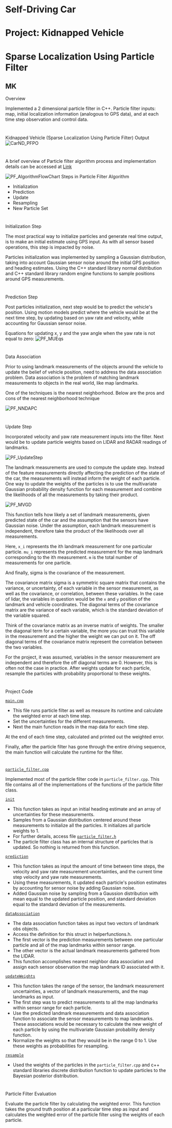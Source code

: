 # **Self-Driving Car**
# **Project: Kidnapped Vehicle**
# **Sparse Localization Using Particle Filter**

## MK

Overview

Implemented a 2 dimensional particle filter in C++. Particle filter inputs: map, initial localization information (analogous to GPS data), and at each time step observation and control data.

#

[//]: # (Image References)

[image1]: ./Writeup_IV/PF_AlgorithmFlowChart.png "PF_AlgorithmFlowChart"
[image2]: ./Writeup_IV/PF_Initialization.png "PF_Initialization"
[image3]: ./Writeup_IV/PF_MUEqs.png "PF_MUEqs"
[image4]: ./Writeup_IV/PF_NNDAPC.png "PF_NNDAPC"
[image5]: ./Writeup_IV/PF_UpdateStep.png "PF_UpdateStep"
[image6]: ./Writeup_IV/PF_MVGD.png "PF_MVGD"
[image7]: ./Writeup_IV/CarND_PFPO.gif "CarND_PFPO"

Kidnapped Vehicle (Sparse Localization Using Particle Filter) Output
![][image7]

#
A brief overview of Particle filter algorithm process and implementation details can be accessed at [Link](./PFA.md)

![][image1]
Steps in Particle Filter Algorithm
- Initialization
- Prediction
- Update
- Resampling
- New Particle Set

#
Initialization Step

The most practical way to initialize particles and generate real time output, is to make an initial estimate using GPS input. As with all sensor based operations, this step is impacted by noise.

Particles initialization was implemented by sampling a Gaussian distribution, taking into account Gaussian sensor noise around the initial GPS position and heading estimates. Using the C++ standard library normal distribution and C++ standard library random engine functions to sample positions around GPS measurements.

#
Prediction Step

Post particles initialization, next step would be to predict the vehicle's position. Using motion models predict where the vehicle would be at the next time step, by updating based on yaw rate and velocity, while accounting for Gaussian sensor noise.

Equations for updating x, y and the yaw angle when the yaw rate is not equal to zero:
![][image3]

#
Data Association

Prior to using landmark measurements of the objects around the vehicle to update the belief of vehicle position, need to address the data association problem. Data association is the problem of matching landmark measurements to objects in the real world, like map landmarks.

One of the techniques is the nearest neighborhood. Below are the pros and cons of the nearest neighborhood technique

![][image4]

#
Update Step

Incorporated velocity and yaw rate measurement inputs into the filter. Next would be to update particle weights based on LIDAR and RADAR readings of landmarks.

![][image5]

The landmark measurements are used to compute the update step. Instead of the feature measurements directly affecting the prediction of the state of the car, the measurements will instead inform the weight of each particle. One way to update the weights of the particles is to use the multivariate Gaussian probability density function for each measurement and combine the likelihoods of all the measurements by taking their product.

![][image6]

This function tells how likely a set of landmark measurements, given predicted state of the car and the assumption that the sensors have Gaussian noise. Under the assumption, each landmark measurement is independent, therefore take the product of the likelihoods over all measurements.

Here, `x_i` represents the ith landmark measurement for one particular particle. `mu_i` represents the predicted measurement for the map landmark corresponding to the ith measurement. `m` is the total number of measurements for one particle.

And finally, sigma is the covariance of the measurement.

The covariance matrix sigma is a symmetric square matrix that contains the variance, or uncertainty, of each variable in the sensor measurement, as well as the covariance, or correlation, between these variables. In the case of lidar, the variables in question would be the `x` and `y` position of the landmark and vehicle coordinates. The diagonal terms of the covariance matrix are the variance of each variable, which is the standard deviation of the variable squared.

Think of the covariance matrix as an inverse matrix of weights. The smaller the diagonal term for a certain variable, the more you can trust this variable in the measurement and the higher the weight we can put on it. The off diagonal terms of the covariance matrix represent the correlation between the two variables.

For the project, it was assumed, variables in the sensor measurement are independent and therefore the off diagonal terms are 0. However, this is often not the case in practice.
After weights update for each particle, resample the particles with probability proportional to these weights.

#
#
Project Code

[`main.cpp`](./CarND-Kidnapped-Vehicle-Project/src/main.cpp)

- This file runs particle filter as well as measure its runtime and calculate the weighted error at each time step.
- Set the uncertainties for the different measurements.
- Next the main function reads in the map data for each time step.

At the end of each time step, calculated and printed out the weighted error.

Finally, after the particle filter has gone through the entire driving sequence, the main function will calculate the runtime for the filter.

#
[`particle_filter.cpp`](./CarND-Kidnapped-Vehicle-Project/src/particle_filter.cpp)

Implemented most of the particle filter code in `particle_filter.cpp`. This file contains all of the implementations of the functions of the particle filter class.

[`init`](./CarND-Kidnapped-Vehicle-Project/src/particle_filter.cpp#L30-L67)

- This function takes as input an initial heading estimate and an array of uncertainties for these measurements.
- Samples from a Gaussian distribution centered around these measurements to initialize all the particles. It initializes all particle weights to 1.
- For further details, access file [`particle_filter.h`](./CarND-Kidnapped-Vehicle-Project/src/particle_filter.h)
- The particle filter class has an internal structure of particles that is updated. So nothing is returned from this function.

[`prediction`](./CarND-Kidnapped-Vehicle-Project/src/particle_filter.cpp#L69-L109)

- This function takes as input the amount of time between time steps, the velocity and yaw rate measurement uncertainties, and the current time step velocity and yaw rate measurements. 
- Using these measurements, it updated each particle's position estimates by accounting for sensor noise by adding Gaussian noise. 
- Added Gaussian noise by sampling from a Gaussion distribution with mean equal to the updated particle position, and standard deviation equal to the standard deviation of the measurements.

[`dataAssociation`](./CarND-Kidnapped-Vehicle-Project/src/particle_filter.cpp#L111-L138)
- The data association function takes as input two vectors of landmark obs objects. 
- Access the definition for this struct in helperfunctions.h. 
- The first vector is the prediction measurements between one particular particle and all of the map landmarks within sensor range. 
- The other vector is the actual landmark measurements gathered from the LIDAR. 
- This function accomplishes nearest neighbor data association and assign each sensor observation the map landmark ID associated with it.

[`updateWeights`](./CarND-Kidnapped-Vehicle-Project/src/particle_filter.cpp#L140-L256)

- This function takes the range of the sensor, the landmark measurement uncertainties, a vector of landmark measurements, and the map landmarks as input.
- The first step was to predict measurements to all the map landmarks within sensor range for each particle. 
- Use the predicted landmark measurements and data association function to associate the sensor measurements to map landmarks. These associations would be necessary to calculate the new weight of each particle by using the multivariate Gaussian probability density function. 
- Normalize the weights so that they would be in the range 0 to 1. Use these weights as probabilities for resampling.

[`resample`](./CarND-Kidnapped-Vehicle-Project/src/particle_filter.cpp#L258-L314)

- Used the weights of the particles in the `particle_filter.cpp` and c++ standard libraries discrete distribution function to update particles to the Bayesian posterior distribution.

#
Particle Filter Evaluation

Evaluate the particle filter by calculating the weighted error. This function takes the ground truth position at a particular time step as input and calculates the weighted error of the particle filter using the weights of each particle.
